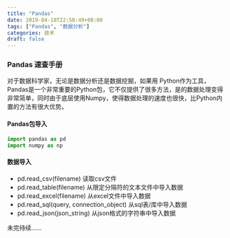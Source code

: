 ```yaml
---
title: "Pandas"
date: 2019-04-10T22:58:49+08:00
tags: ["Pandas", "数据分析"]
categories: 技术
draft: false
---
```


### Pandas 速查手册

对于数据科学家，无论是数据分析还是数据挖掘，如果用 Python作为工具，Pandas是一个非常重要的Python包，它不仅提供了很多方法，是的数据处理变得非常简单，同时由于底层使用Numpy，使得数据处理的速度也很快，比Python内置的方法有很大优势。

#### Pandas包导入
``` python
import pandas as pd
import numpy as np
```
<!--more-->

#### 数据导入

- pd.read\_csv(filename)  读取csv文件
- pd.read\_table(filename) 从限定分隔符的文本文件中导入数据
- pd.read\_excel(filename) 从excel文件中导入数据
- pd.read\_sql(query, connection\_object) 从sql表/库中导入数据
- pd.read\_json(json\_string) 从json格式的字符串中导入数据


未完待续……
